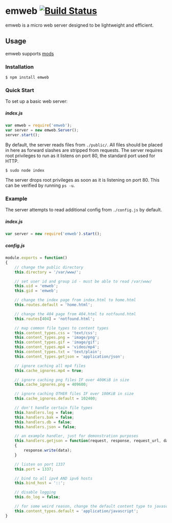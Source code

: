 # emweb [![Build Status](https://travis-ci.org/ShockkPony/emweb.png?branch=master)](https://travis-ci.org/ShockkPony/emweb)

emweb is a micro web server designed to be lightweight and efficient.

## Usage

emweb supports [mods](https://npmjs.org/package/mods)

### Installation

```
$ npm install emweb
```

### Quick Start

To set up a basic web server:

##### index.js
```javascript
var emweb = require('emweb');
var server = new emweb.Server();
server.start();
```

By default, the server reads files from `./public/`. All files should be placed in here as forward slashes are stripped from requests. The server requires root privileges to run as it listens on port 80, the standard port used for HTTP.

```
$ sudo node index
```

The server drops root privileges as soon as it is listening on port 80. This can be verified by running `ps -u`.

### Example

The server attempts to read additional config from `./config.js` by default.

##### index.js
```javascript
var server = new require('emweb').start();
```

##### config.js
```javascript
module.exports = function()
{
	// change the public directory
	this.directory = '/var/www/';

	// set user id and group id - must be able to read /var/www/
	this.uid = 'emweb';
	this.gid = 'emweb';

	// change the index page from index.html to home.html
	this.routes.default = 'home.html';

	// change the 404 page from 404.html to notfound.html
	this.routes[404] = 'notfound.html';

	// map common file types to content types
	this.content_types.css = 'text/css';
	this.content_types.png = 'image/png';
	this.content_types.gif = 'image/gif';
	this.content_types.mp4 = 'video/mp4';
	this.content_types.txt = 'text/plain';
	this.content_types.getjson = 'application/json';

	// ignore caching all mp4 files
	this.cache_ignores.mp4 = true;

	// ignore caching png files IF over 400KiB in size
	this.cache_ignores.png = 409600;

	// ignore caching OTHER files IF over 100KiB in size
	this.cache_ignores.default = 102400;

	// don't handle certain file types
	this.handlers.log = false;
	this.handlers.bak = false;
	this.handlers.db = false;
	this.handlers.json = false;

	// an example handler, just for demonstration purposes
	this.handlers.getjson = function(request, response, request_url, data)
	{
		response.write(data);
	}

	// listen on port 1337
	this.port = 1337;

	// bind to all ipv4 AND ipv6 hosts
	this.bind_host = '::';

	// disable logging
	this.do_log = false;

	// for some weird reason, change the default content type to javascript
	this.content_types.default = 'application/javascript';
}
```
